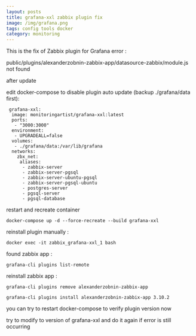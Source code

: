 ```yaml
---
layout: posts
title: grafana-xxl zabbix plugin fix
image: /img/grafana.png
tags: config tools docker
category: monitoring
---
```


This is the fix of Zabbix plugin for Grafana error :

public/plugins/alexanderzobnin-zabbix-app/datasource-zabbix/module.js not found

after update

edit docker-compose to disable plugin auto update (backup ./grafana/data first):

```
 grafana-xxl:
  image: monitoringartist/grafana-xxl:latest
  ports:
   - "3000:3000"
  environment:
   - UPGRADEALL=false
  volumes:
   - ./grafana/data:/var/lib/grafana
  networks:
    zbx_net:
     aliases:
      - zabbix-server
      - zabbix-server-pgsql
      - zabbix-server-ubuntu-pgsql
      - zabbix-server-pgsql-ubuntu
      - postgres-server
      - pgsql-server
      - pgsql-database
```

restart and recreate container

```
docker-compose up -d --force-recreate --build grafana-xxl
```

reinstall plugin manually :

```
docker exec -it zabbix_grafana-xxl_1 bash
```

found zabbix app :

```
grafana-cli plugins list-remote
```

reinstall zabbix app :

```
grafana-cli plugins remove alexanderzobnin-zabbix-app

grafana-cli plugins install alexanderzobnin-zabbix-app 3.10.2
```

you can try to restart docker-compose to verify plugin version now

try to modify to version of grafana-xxl and do it again if error is still occurring
